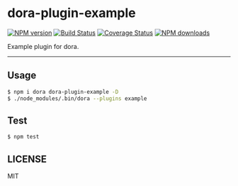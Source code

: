 # dora-plugin-example

[![NPM version](https://img.shields.io/npm/v/dora-plugin-example.svg?style=flat)](https://npmjs.org/package/dora-plugin-example)
[![Build Status](https://img.shields.io/travis/dora-js/dora-plugin-example.svg?style=flat)](https://travis-ci.org/dora-js/dora-plugin-example)
[![Coverage Status](https://img.shields.io/coveralls/dora-js/dora-plugin-example.svg?style=flat)](https://coveralls.io/r/dora-js/dora-plugin-example)
[![NPM downloads](http://img.shields.io/npm/dm/dora-plugin-example.svg?style=flat)](https://npmjs.org/package/dora-plugin-example)

Example plugin for dora.

---

## Usage

```bash
$ npm i dora dora-plugin-example -D
$ ./node_modules/.bin/dora --plugins example
```

## Test

```bash
$ npm test
```

## LICENSE

MIT
